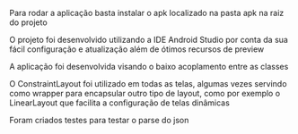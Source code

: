 ﻿
Para rodar a aplicação basta instalar o apk localizado na pasta apk na raiz do projeto


O projeto foi desenvolvido utilizando a IDE Android Studio
por conta da sua fácil configuração e atualização
além de ótimos recursos de preview

A aplicação foi desenvolvida visando o baixo
acoplamento entre as classes

O ConstraintLayout foi utilizado em todas as telas, algumas vezes
servindo como wrapper para encapsular outro tipo de layout,
como por exemplo o LinearLayout que facilita a configuração
de telas dinâmicas

Foram criados testes para testar o parse do json